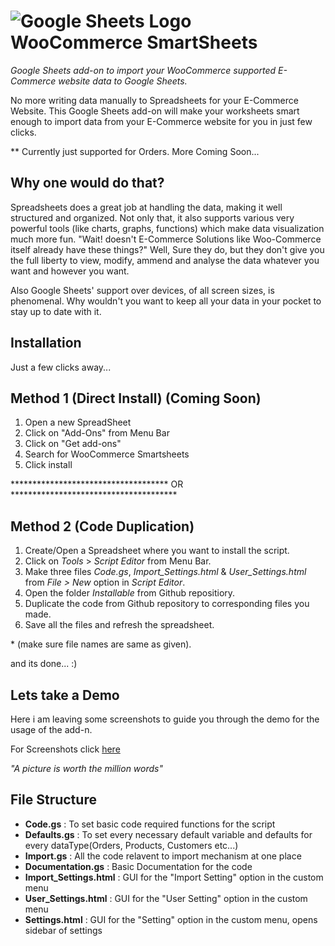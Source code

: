 ![Google Sheets Logo](https://www.gstatic.com/images/icons/material/product/1x/sheets_64dp.png) WooCommerce SmartSheets
=======================
*Google Sheets add-on to import your WooCommerce supported E-Commerce website data to Google Sheets.*

No more writing data manually to Spreadsheets for your E-Commerce Website. This Google Sheets add-on will make your worksheets smart enough to import data from your E-Commerce website for you in just few clicks.

** Currently just supported for Orders. More Coming Soon...


## Why one would do that? ##
Spreadsheets does a great job at handling the data, making it well structured and organized. Not only that, it also supports various very powerful tools (like charts, graphs, functions) which make data visualization much more fun. "Wait! doesn't E-Commerce Solutions like Woo-Commerce itself already have these things?" Well, Sure they do, but they don't give you the full liberty to view, modify, ammend and analyse the data whatever you want and  however you want. 

Also Google Sheets' support over devices, of all screen sizes, is phenomenal. Why wouldn't you want to keep all your data in your pocket to stay up to date with it.


## Installation ##

Just a few clicks away...

## Method 1 (Direct Install) (Coming Soon) ##

 1. Open a new SpreadSheet
 2. Click on "Add-Ons" from Menu Bar
 3. Click on "Get add-ons"
 4. Search for WooCommerce Smartsheets
 5. Click install


************************************ OR **************************************

## Method 2 (Code Duplication) ##

 1. Create/Open a Spreadsheet where you want to install the script.
 2. Click on *Tools* > *Script Editor* from Menu Bar.
 3. Make three files *Code.gs*, *Import_Settings.html* & *User_Settings.html* from *File > New* option in *Script Editor*.
 4. Open the folder *Installable* from Github repositiory. 
 5. Duplicate the code from Github repository to corresponding files you made.
 6. Save all the files and refresh the spreadsheet.
    
\* (make sure file names are same as given).

and its done...  :)


## Lets take a Demo ##
Here i am leaving some screenshots to guide you through the demo for the usage of the add-n. 

For Screenshots click [here](http://imgur.com/a/mWfSm)

*"A picture is worth the million words"*


## File Structure ##

 - **Code.gs** : To set basic code required functions for the script 
 - **Defaults.gs** : To set every necessary default variable and defaults for every dataType(Orders, Products, Customers etc...)
 - **Import.gs** :  All the code relavent to import mechanism at one place
 - **Documentation.gs** : Basic Documentation for the code
 - **Import_Settings.html** : GUI for the "Import Setting" option in the custom menu
 - **User_Settings.html** : GUI for the "User Setting" option in the custom menu
 - **Settings.html** : GUI for the "Setting" option in the custom menu, opens sidebar of settings
